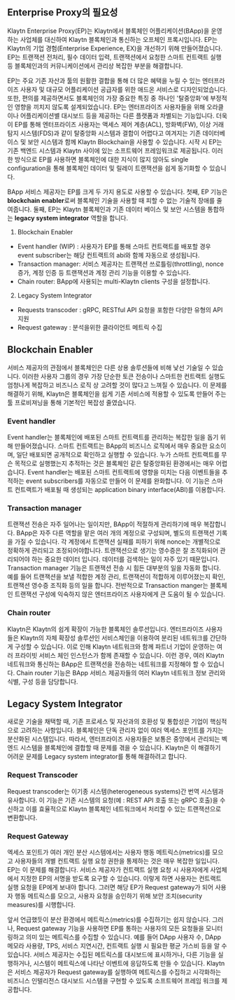 ## Enterprise Proxy의 필요성
Klaytn Enterprise Proxy(EP)는 Klaytn에서 블록체인 어플리케이션(BApp)을 운영하는 사업체를 대신하여 Klaytn 블록체인과 통신하는 오프체인 프록시입니다. EP는 Klaytn의 기업 경험(Enterprise Experience, EX)을 개선하기 위해 만들어졌습니다. EP는 트랜잭션 전처리, 필수 데이터 입력, 트랜잭션에서 요청한 스마트 컨트랙트 실행 등 블록체인과의 커뮤니케이션에서 관리상 복잡한 부분을 해결합니다.

EP는 주요 기존 자산과 툴의 원활한 결합을 통해 더 많은 혜택을 누릴 수 있는 엔터프라이즈 사용자 및 대규모 어플리케이션 공급자를 위한 애드온 서비스로 디자인되었습니다. 또한, 편의를 제공하면서도 블록체인의 가장 중요한 특징 중 하나인 '탈중앙화'에 부정적인 영향을 끼치지 않도록 설계되었습니다. EP는 엔터프라이즈 사용자들을 위해 오라클이나 어플리케이션별 대시보드 등을 제공하는 다른 플랫폼과 차별되는 기능입니다. 더욱이 EP를 통해 엔터프라이즈 사용자는 액세스 제어 계층(ACL), 방화벽(FW), 이상 거래 탐지 시스템(FDS)과 같이 탈중앙화 시스템과 결합이 어렵다고 여겨지는 기존 데이터베이스 및 보안 시스템과 함께 Klaytn Blockchain을 사용할 수 있습니다. 시작 시 EP는 기존 백엔드 시스템과 Klaytn 사이에 있는 소프트웨어 프레임워크로 제공됩니다. 이러한 방식으로 EP를 사용하면 블록체인에 대한 지식이 많지 않아도 single configuration을 통해 블록체인 데이터 및 릴레이 트랜잭션을 쉽게 동기화할 수 있습니다.

BApp 서비스 제공자는 EP를 크게 두 가지 용도로 사용할 수 있습니다. 첫째, EP 기능은 **blockchain enabler**로써 블록체인 기술을 사용할 때 피할 수 없는 기술적 장애를 줄여줍니다. 둘째, EP는 Klaytn 블록체인과 기존 데이터 베이스 및 보안 시스템을 통합하는 **legacy system integrator** 역할을 합니다.

1. Blockchain Enabler
 - Event handler (WIP) : 사용자가 EP를 통해 스마트 컨트랙트를 배포할 경우 event subscriber는 해당 컨트랙트의 abi와 함께 자동으로 생성됩니다.
 - Transaction manager: 서비스 제공자는 트랜잭션 쓰로틀링(throttling), nonce 증가, 계정 인증 등 트랜잭션과 계정 관리 기능을 이용할 수 있습니다.
 - Chain router: BApp에 사용되는 multi-Klaytn clients 구성을 설정합니다.


2. Legacy System Integrator
 - Requests transcoder : gRPC, RESTful API 요청을 포함한 다양한 유형의 API 지원
 - Request gateway : 분석을위한 클라이언트 메트릭 수집



 ## Blockchain Enabler

 서비스 제공자의 관점에서 블록체인은 다른 상용 솔루션들에 비해 낯선 기술일 수 있습니다. 이러한 사용자 그룹의 경우 가장 단순한 토큰 전송이나 스마트한 컨트랙트 실행도 엄청나게 복잡하고 비즈니스 로직 상 고려할 것이 많다고 느껴질 수 있습니다. 이 문제를 해결하기 위해, Klaytn은 블록체인을 쉽게 기존 서비스에 적용할 수 있도록 만들어 주는 툴 프로비져닝을 통해 기본적인 복잡성 줄였습니다.


 ### Event handler

 Event handler는 블록체인에 배포된 스마트 컨트랙트를 관리하는 복잡한 일을 돕기 위해 만들어졌습니다. 스마트 컨트랙트는 BApp의 비즈니스 로직에서 매우 중요한 요소이며, 일단 배포되면 공개적으로 확인하고 실행할 수 있습니다. 누가 스마트 컨트랙트를 무슨 목적으로 실행했는지 추적하는 것은 블록체인 같은 탈중앙화된 환경에서는 매우 어렵습니다. Event handler는 배포된 스마트 컨트랙트에 영향을 미치는 다음 이벤트들을 추적하는 event subscribers를 자동으로 만들어 이 문제를 완화합니다. 이 기능은 스마트 컨트랙트가 배포될 때 생성되는 application binary interface(ABI)를 이용합니다.


 ### Transaction manager

 트랜잭션 전송은 자주 일어나는 일이지만, BApp이 적절하게 관리하기에 매우 복잡합니다. BApp은 자주 다른 역할을 맡은 여러 개의 계정으로 구성되며, 별도의 트랜잭션 기록을 가질 수 있습니다. 각 계정에서 트랜잭션 실패를 피하기 위해 nonce는 개별적으로 정확하게 관리되고 조정되어야합니다. 트랜잭션으로 생기는 영수증은 잘 조직화되어 관리되어야 하는 중요한 데이터 입니다. 데이터를 검색하는 일이 자주 있기 때문입니다. Transaction manager 기능은 트랜잭션 전송 시 힘든 대부분의 일을 자동화 합니다. 예를 들어 트랜잭션을 보낼 적합한 계정 관리, 트랜잭션이 적합하게 이루어졌는지 확인, 트랜잭션 영수증 조직화 등의 일을 합니다. 전반적으로 Transaction manger는 블록체인 트랜잭션 구성에 익숙하지 않은 엔터프라이즈 사용자에게 큰 도움이 될 수 있습니다.


 ### Chain router

 Klaytn은 Klaytn의 쉽게 확장이 가능한 블록체인 솔루션입니다. 엔터프라이즈 사용자들은 Klaytn의 자체 확장성 솔루션인 서비스체인을 이용하여 분리된 네트워크를 간단하게 구성할 수 있습니다. 이로 인해 Klaytn 네트워크와 함께 파트너 기업이 운영하는 여러 프라이빗 서비스 체인 인스턴스가 함께 존재할 수 있습니다. 이런 경우, 여러 Klaytn 네트워크와 통신하는 BApp은 트랜잭션을 전송하는 네트워크를 지정해야 할 수 있습니다. Chain router 기능은 BApp 서비스 제공자들의 여러 Klaytn 네트워크 정보 관리와 식별, 구성 등을 담당합니다.


 ## Legacy System Integrator

 새로운 기술을 채택할 때, 기존 프로세스 및 자산과의 호환성 및 통합성은 기업이 핵심적으로 고려하는 사항입니다. 블록체인은 단독 관리자 없이 여러 엑세스 포인트를 가지는 분산화된 시스템입니다. 따라서, 엔터프라이즈 사용자들은 보통은 중앙에서 관리되는 벡엔드 시스템을 블록체인에 결합할 때 문제를 겪을 수 있습니다. Klaytn은 이 해결하기 어려운 문제를 Legacy system integrator를 통해 해결하려고 합니다.


 ### Request Transcoder

 Request transcoder는 이기종 시스템(heterogeneous systems)간 번역 시스템과 유사합니다. 이 기능은 기존 시스템의 요청(예 : REST API 호출 또는 gRPC 호출)을 수신하고 이를 효율적으로 Klaytn 블록체인 네트워크에서 처리할 수 있는 트랜잭션으로 변환합니다.


 ### Request Gateway

 엑세스 포인트가 여러 개인 분산 시스템에서는 사용자 행동 메트릭스(metrics)를 모으고 사용자들의 개별 컨트랙트 실행 요청 권한을 통제하는 것은 매우 복잡한 일입니다. EP는 이 문제를 해결합니다. 서비스 제공자가 컨트랙트 실행 요청 시 사용자에게 사업체에서 지정한 EP의 서명을 받도록 요구할 수 있습니다. 이렇게 하면 사용자는 컨트랙트 실행 요청을 EP에게 보내야 합니다. 그러면 해당 EP가 Request gateway가 되어 사용자 행동 메트릭스를 모으고, 사용자 요청을 승인하기 위해 보안 조치(security measures)를 시행합니다.

 앞서 언급했듯이 분산 환경에서 메트릭스(metrics)를 수집하기는 쉽지 않습니다. 그러나, Request gateway 기능을 사용하면 EP를 통하는 사용자의 모든 요청들을 모니터링하고 의미 있는 메트릭스를 수집할 수 있습니다. 예를 들어 DApp 사용자 수, DApp 메모라 사용량, TPS, 서비스 지연시간, 컨트랙트 실행 시 필요한 평균 가스비 등을 알 수 있습니다. 서비스 제공자는 수집된 메트릭스를 대시보드에 표시하거나, 다른 기능을 실행하거나, 시스템이 메트릭스에 나타난 이벤트에 응답하도록 만들 수 있습니다. Klaytn은 서비스 제공자가 Request gateway를 실행하여 메트릭스를 수집하고 시각화하는 비즈니스 인텔리전스 대시보드 시스템을 구현할 수 있도록 소프트웨어 프레임 워크를 제공합니다.
